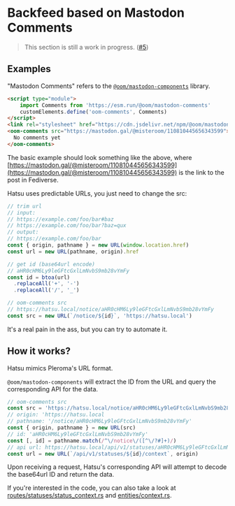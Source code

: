 # Backfeed based on Mastodon Comments

> This section is still a work in progress. ([#5](https://github.com/importantimport/hatsu/issues/5))

## Examples

"Mastodon Comments" refers to the [`@oom/mastodon-components`](https://github.com/oom-components/mastodon-comments) library.

```html
<script type="module">
    import Comments from 'https://esm.run/@oom/mastodon-comments'
    customElements.define('oom-comments', Comments)
</script>
<link rel="stylesheet" href="https://cdn.jsdelivr.net/npm/@oom/mastodon-comments/src/styles.css" />`
<oom-comments src="https://mastodon.gal/@misteroom/110810445656343599">
  No comments yet
</oom-comments>
```

The basic example should look something like the above, where [https://mastodon.gal/@misteroom/110810445656343599](https://mastodon.gal/@misteroom/110810445656343599) is the link to the post in Fediverse.

Hatsu uses predictable URLs, you just need to change the src:

```js
// trim url
// input:
// https://example.com/foo/bar#baz
// https://example.com/foo/bar?baz=qux
// output:
// https://example.com/foo/bar
const { origin, pathname } = new URL(window.location.href)
const url = new URL(pathname, origin).href

// get id (base64url encode)
// aHR0cHM6Ly9leGFtcGxlLmNvbS9mb28vYmFy
const id = btoa(url)
  .replaceAll('+', '-')
  .replaceAll('/', '_')

// oom-comments src
// https://hatsu.local/notice/aHR0cHM6Ly9leGFtcGxlLmNvbS9mb28vYmFy
const src = new URL(`/notice/${id}`, 'https://hatsu.local')
```

It's a real pain in the ass, but you can try to automate it.

<!-- ### [lume_theme_simple_blog](https://deno.land/x/lume_theme_simple_blog) -->

## How it works?

Hatsu mimics Pleroma's URL format.

`@oom/mastodon-components` will extract the ID from the URL and query the corresponding API for the data.

```js
// oom-comments src
const src = 'https://hatsu.local/notice/aHR0cHM6Ly9leGFtcGxlLmNvbS9mb28vYmFy'
// origin: 'https://hatsu.local
// pathname: '/notice/aHR0cHM6Ly9leGFtcGxlLmNvbS9mb28vYmFy'
const { origin, pathname } = new URL(src)
// id: 'aHR0cHM6Ly9leGFtcGxlLmNvbS9mb28vYmFy'
const [, id] = pathname.match(/^\/notice\/([^\/?#]+)/)
// api url: https://hatsu.local/api/v1/statuses/aHR0cHM6Ly9leGFtcGxlLmNvbS9mb28vYmFy/context
const url = new URL(`/api/v1/statuses/${id}/context`, origin)
```

Upon receiving a request, Hatsu's corresponding API will attempt to decode the base64url ID and return the data.

If you're interested in the code, you can also take a look at [routes/statuses/status_context.rs](https://github.com/importantimport/hatsu/blob/main/crates/api_mastodon/src/routes/statuses/status_context.rs) and [entities/context.rs](https://github.com/importantimport/hatsu/blob/main/crates/api_mastodon/src/entities/context.rs).
